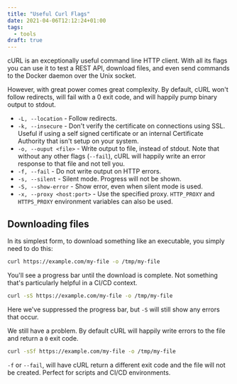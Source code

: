 ```yaml
---
title: "Useful Curl Flags"
date: 2021-04-06T12:12:24+01:00
tags:
  - tools
draft: true
---
```


cURL is an exceptionally useful command line HTTP client. With all its flags you can use it
to test a REST API, download files, and even send commands to the Docker daemon over the
Unix socket.

However, with great power comes great complexity. By default, cURL won't follow redirects,
will fail with a 0 exit code, and will happily pump binary output to stdout.

- `-L, --location` - Follow redirects.
- `-k, --insecure` - Don't verify the certificate on connections using SSL. Useful if using a self
signed certificate or an internal Certificate Authority that isn't setup on your system.
- `-o, --ouput <file>` - Write output to file, instead of stdout. Note that without any other flags (`--fail`),
cURL will happily write an error response to that file and not tell you.
- `-f, --fail` - Do not write output on HTTP errors.
- `-s, --silent` - Silent mode. Progress will not be shown.
- `-S, --show-error` - Show error, even when silent mode is used.
- `-x, --proxy <host:port>` - Use the specified proxy. `HTTP_PROXY` and `HTTPS_PROXY` environment variables
can also be used.

## Downloading files

In its simplest form, to download something like an executable, you simply need to do this:

```bash
curl https://example.com/my-file -o /tmp/my-file
```

You'll see a progress bar until the download is complete. Not something that's particularly
helpful in a CI/CD context.

```bash
curl -sS https://example.com/my-file -o /tmp/my-file
```

Here we've suppressed the progress bar, but `-S` will still show any errors that occur.

We still have a problem. By default cURL will happily write errors to the file and return
a `0` exit code.

```bash
curl -sSf https://example.com/my-file -o /tmp/my-file
```

`-f` or `--fail`, will have cURL return a different exit code and the file will not
be created. Perfect for scripts and CI/CD environments.
